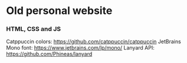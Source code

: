 # Old personal website
### HTML, CSS and JS

Catppuccin colors: https://github.com/catppuccin/catppuccin
JetBrains Mono font: https://www.jetbrains.com/lp/mono/
Lanyard API: https://github.com/Phineas/lanyard
